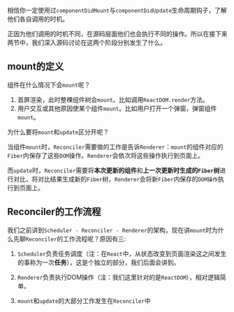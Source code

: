 相信你一定使用过`componentDidMount`与`componentDidUpdate`生命周期钩子，了解他们各自调用的时机。

正因为他们调用的时机不同，在源码层面他们也会执行不同的操作。所以在接下来两节中，我们深入源码讨论在这两个阶段分别发生了什么。

## mount的定义

组件在什么情况下会`mount`呢？

1. 首屏渲染，此时整棵组件树会`mount`。比如调用`ReactDOM.render`方法。
2. 用户交互或其他原因使某个组件`mount`。比如用户打开一个弹窗，弹窗组件`mount`。

为什么要将`mount`和`update`区分开呢？

当组件`mount`时，`Reconciler`需要做的工作是告诉`Renderer`：`mount`的组件对应的`Fiber`内保存了这些`DOM`操作。`Renderer`会依次将这些操作执行到页面上。

而`update`时，`Reconciler`需要将**本次更新的组件**和**上一次更新时生成的`Fiber`树**进行对比，将对比结果生成新的`Fiber`树，`Renderer`会将新`Fiber`内保存的`DOM操作`执行到页面上。

## Reconciler的工作流程

我们之前讲到`Scheduler - Reconciler - Renderer`的架构，现在讲`mount`时为什么先聊`Reconciler`的工作流程呢？原因有三:

1. `Scheduler`负责任务调度（注：在`React`中，从状态改变到页面渲染这之间发生的事称为一次**任务**），这是个独立的部分，我们后面会讲到。

2. `Renderer`负责执行DOM操作（注：我们这里针对的是`ReactDOM`），相对逻辑简单。

3. `mount`和`update`的大部分工作发生在`Reconciler`中

